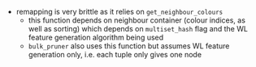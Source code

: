 - remapping is very brittle as it relies on `get_neighbour_colours`
  - this function depends on neighbour container (colour indices, as well as sorting) which depends on `multiset_hash` flag and the WL feature generation algorithm being used
  - `bulk_pruner` also uses this function but assumes WL feature generation only, i.e. each tuple only gives one node